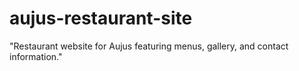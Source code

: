 # aujus-restaurant-site
"Restaurant website for Aujus featuring menus, gallery, and contact information."
